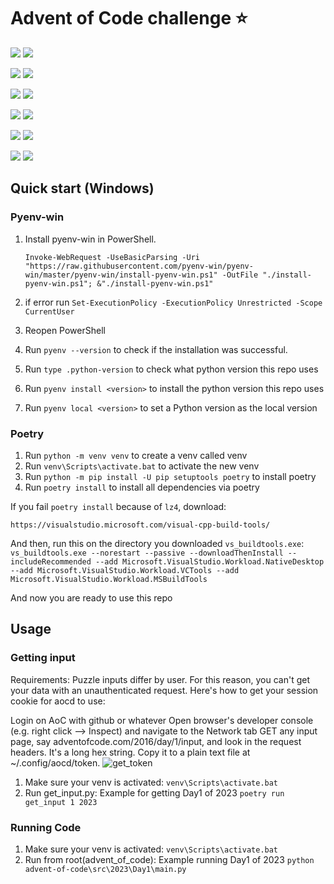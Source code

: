 # Advent of Code challenge ⭐️
![](https://img.shields.io/badge/2019_stars%20⭐-8-yellow)
![](https://img.shields.io/badge/2019_days%20completed-4-red)

![](https://img.shields.io/badge/2020_stars%20⭐-19-yellow)
![](https://img.shields.io/badge/2020_days%20completed-9-red)

![](https://img.shields.io/badge/2021_stars%20⭐-30-yellow)
![](https://img.shields.io/badge/2021_days%20completed-15-red)

![](https://img.shields.io/badge/2022_stars%20⭐-26-yellow)
![](https://img.shields.io/badge/2022_days%20completed-13-red)

![](https://img.shields.io/badge/2023_stars%20⭐-32-yellow)
![](https://img.shields.io/badge/2023_days%20completed-15-red)

![](https://img.shields.io/badge/2024_stars%20⭐-24-yellow)
![](https://img.shields.io/badge/2024_days%20completed-12-red)

## Quick start (Windows)

### Pyenv-win

1. Install pyenv-win in PowerShell.

   ```pwsh
   Invoke-WebRequest -UseBasicParsing -Uri "https://raw.githubusercontent.com/pyenv-win/pyenv-win/master/pyenv-win/install-pyenv-win.ps1" -OutFile "./install-pyenv-win.ps1"; &"./install-pyenv-win.ps1"
   ```
1. if error run `Set-ExecutionPolicy -ExecutionPolicy Unrestricted -Scope CurrentUser`
1. Reopen PowerShell
1. Run `pyenv --version` to check if the installation was successful.
1. Run `type .python-version` to check what python version this repo uses
1. Run `pyenv install <version>` to install the python version this repo uses
1. Run `pyenv local <version>` to set a Python version as the local version

### Poetry

1. Run `python -m venv venv` to create a venv called venv
1. Run `venv\Scripts\activate.bat` to activate the new venv
1. Run `python -m pip install -U pip setuptools poetry` to install poetry
1. Run `poetry install` to install all dependencies via poetry

If you fail `poetry install` because of `lz4`, download:

`https://visualstudio.microsoft.com/visual-cpp-build-tools/`

And then, run this on the directory you downloaded `vs_buildtools.exe`:
`vs_buildtools.exe --norestart --passive --downloadThenInstall --includeRecommended --add Microsoft.VisualStudio.Workload.NativeDesktop --add Microsoft.VisualStudio.Workload.VCTools --add Microsoft.VisualStudio.Workload.MSBuildTools`

And now you are ready to use this repo

## Usage
### Getting input
Requirements:
Puzzle inputs differ by user. For this reason, you can't get your data with an unauthenticated request. Here's how to get your session cookie for aocd to use:

Login on AoC with github or whatever
Open browser's developer console (e.g. right click --> Inspect) and navigate to the Network tab
GET any input page, say adventofcode.com/2016/day/1/input, and look in the request headers.
It's a long hex string. Copy it to a plain text file at ~/.config/aocd/token.
![get_token](https://github.com/reycardo/advent_of_code//blob/master/advent-of-code/docs/images/get_aocd_token.png?raw=true)

1. Make sure your venv is activated:
`venv\Scripts\activate.bat`
1. Run get_input.py:
   Example for getting Day1 of 2023
`poetry run get_input 1 2023`

### Running Code
1. Make sure your venv is activated:
`venv\Scripts\activate.bat`
1. Run from root(advent_of_code):
   Example running Day1 of 2023
`python advent-of-code\src\2023\Day1\main.py`
